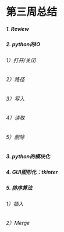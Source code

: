 # 第三周总结

##### 1. Review

##### 2. python的IO

###### 1）打开/关闭

###### 2）路径

###### 3）写入

###### 4）读取

###### 5）删除

##### 3. python的模块化

##### 4. GUI图形化：tkinter

##### 5. 排序算法

###### 1）插入

###### 2）Merge

